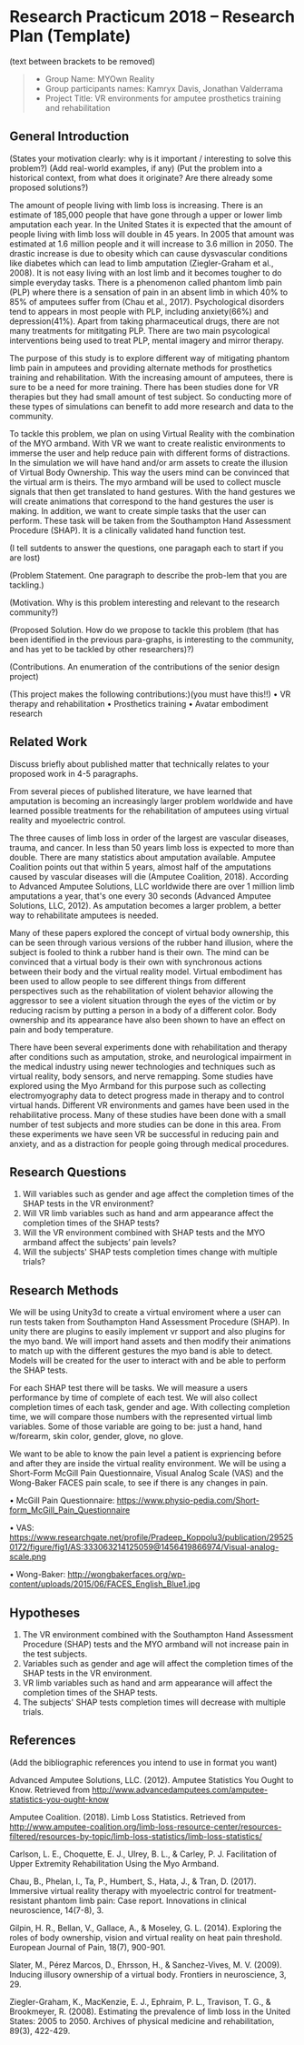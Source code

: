 # Research Practicum 2018 – Research Plan (Template)
(text between brackets to be removed)

> * Group Name: MYOwn Reality 
> * Group participants names: Kamryx Davis, Jonathan Valderrama
> * Project Title: VR environments for amputee prosthetics training and rehabilitation

## General Introduction

(States your motivation clearly: why is it important / interesting to solve this problem?)
(Add real-world examples, if any)
(Put the problem into a historical context, from what does it originate? Are there already some proposed solutions?)

The amount of people living with limb loss is increasing. There is an estimate of 185,000 people that have gone through a upper or lower limb amputation each year. In the United States it is expected that the amount of people living with limb loss will double in 45 years. In 2005 that amount was estimated at 1.6 million people and it will increase to 3.6 million in 2050. The drastic increase is due to obesity which can cause dysvascular conditions like diabetes which can lead to limb amputation (Ziegler-Graham et al., 2008). It is not easy living with an lost limb and it becomes tougher to do simple everyday tasks. There is a phenomenon called phantom limb pain (PLP) where there is a sensation of pain in an absent limb in which 40% to 85% of amputees suffer from (Chau et al., 2017). Psychological disorders tend to appears in most people with PLP, including anxiety(66%) and depression(41%). Apart from taking pharmaceutical drugs, there are not many treatments for mititgating PLP. There are two main psycological interventions being used to treat PLP, mental imagery and mirror therapy. 

The purpose of this study is to explore different way of mitigating phantom limb pain in amputees and providing alternate methods for prosthetics training and rehabilitation. With the increasing amount of amputees, there is sure to be a need for more training. There has been studies done for VR therapies but they had small amount of test subject. So conducting more of these types of simulations can benefit to add more research and data to the community.

To tackle this problem, we plan on using Virtual Reality with the combination of the MYO armband. With VR we want to create realistic environments to immerse the user and help reduce pain with different forms of distractions. In the simulation we will have hand and/or arm assets to create the illusion of Virtual Body Ownership. This way the users mind can be convinced that the virtual arm is theirs. The myo armband will be used to collect muscle signals that then get translated to hand gestures. With the hand gestures we will create animations that correspond to the hand gestures the user is making. In addition, we want to create simple tasks that the user can perform. These task will be taken from the Southampton Hand Assessment Procedure (SHAP). It is a clinically validated hand function test. 

(I tell sutdents to answer the questions, one paragaph each to start if you are lost)

(Problem Statement. One paragraph to describe the prob-lem that you are tackling.)

(Motivation. Why is this problem interesting and relevant to the research community?)

(Proposed Solution. How do we propose to tackle this problem (that has been identified in the previous para-graphs, is interesting to the community, and has yet to be tackled by other researchers)?)

(Contributions. An enumeration of the contributions of the senior design project)

(This project makes the following contributions:)(you must have this!!)
• VR therapy and rehabilitation
•	Prosthetics training
• Avatar embodiment research


## Related Work

Discuss briefly about published matter that technically relates to your proposed work in 4-5 paragraphs.

From several pieces of published literature, we have learned that amputation is becoming an increasingly larger problem worldwide and have learned possible treatments for the rehabilitation of amputees using virtual reality and myoelectric control. 
 
The three causes of limb loss in order of the largest are vascular diseases, trauma, and cancer.  In less than 50 years limb loss is expected to more than double. There are many statistics about amputation available. Amputee Coalition points out that within 5 years, almost half of the amputations caused by vascular diseases will die (Amputee Coalition, 2018). According to Advanced Amputee Solutions, LLC worldwide there are over 1 million limb amputations a year, that's one every 30 seconds (Advanced Amputee Solutions, LLC, 2012). As amputation becomes a larger problem, a better way to rehabilitate amputees is needed.  

Many of these papers explored the concept of virtual body ownership, this can be seen through various versions of the rubber hand illusion, where the subject is fooled to think a rubber hand is their own. The mind can be convinced that a virtual body is their own with synchronous actions between their body and the virtual reality model. Virtual embodiment has been used to allow people to see different things from different perspectives such as the rehabilitation of violent behavior allowing the aggressor to see a violent situation through the eyes of the victim or by reducing racism by putting a person in a body of a different color. Body ownership and its appearance have also been shown to have an effect on pain and body temperature.  

There have been several experiments done with rehabilitation and therapy after conditions such as amputation, stroke, and neurological impairment in the medical industry using newer technologies and techniques such as virtual reality, body sensors, and nerve remapping. Some studies have explored using the Myo Armband for this purpose such as collecting electromyography data to detect progress made in therapy and to control virtual hands. Different VR environments and games have been used in the rehabilitative process. Many of these studies have been done with a small number of test subjects and more studies can be done in this area. From these experiments we have seen VR be successful in reducing pain and anxiety, and as a distraction for people going through medical procedures.  

## Research Questions 
1.	Will variables such as gender and age affect the completion times of the SHAP tests in the VR environment?
2.	Will VR limb variables such as hand and arm appearance affect the completion times of the SHAP tests?
3.	Will the VR environment combined with SHAP tests and the MYO armband affect the subjects’ pain levels?
4. Will the subjects' SHAP tests completion times change with multiple trials? 


## Research Methods

We will be using Unity3d to create a virtual enviroment where a user can run tests taken from Southampton Hand Assessment Procedure (SHAP). In unity there are plugins to easily implement vr support and also plugins for the myo band. We will import hand assets and then modify their animations to match up with the different gestures the myo band is able to detect. Models will be created for the user to interact with and be able to perform the SHAP tests.

For each SHAP test there will be tasks. We will measure a users performance by time of complete of each test. We will also collect completion times of each task, gender and age. With collecting completion time, we will compare those numbers with the represented virtual limb variables. Some of those variable are going to be: just a hand, hand w/forearm, skin color, gender, glove, no glove. 

We want to be able to know the pain level a patient is expriencing before and after they are inside the virtual reality environment. We will be using a Short-Form McGill Pain Questionnaire, Visual Analog Scale (VAS) and the Wong-Baker FACES pain scale, to see if there is any changes in pain. 

• McGill Pain Questionnaire: https://www.physio-pedia.com/Short-form_McGill_Pain_Questionnaire

• VAS: https://www.researchgate.net/profile/Pradeep_Koppolu3/publication/295250172/figure/fig1/AS:333063214125059@1456419866974/Visual-analog-scale.png

• Wong-Baker: http://wongbakerfaces.org/wp-content/uploads/2015/06/FACES_English_Blue1.jpg


## Hypotheses
1.	The VR environment combined with the Southampton Hand Assessment Procedure (SHAP) tests and the MYO armband will not increase pain in the test subjects.
2.	Variables such as gender and age will affect the completion times of the SHAP tests in the VR environment.
3.	VR limb variables such as hand and arm appearance will affect the completion times of the SHAP tests.
4. The subjects' SHAP tests completion times will decrease with multiple trials. 

## References 

(Add the bibliographic references you intend to use in format you want)

Advanced Amputee Solutions, LLC. (2012). Amputee Statistics You Ought to Know. Retrieved from http://www.advancedamputees.com/amputee-statistics-you-ought-know

Amputee Coalition. (2018). Limb Loss Statistics. Retrieved from http://www.amputee-coalition.org/limb-loss-resource-center/resources-filtered/resources-by-topic/limb-loss-statistics/limb-loss-statistics/

Carlson, L. E., Choquette, E. J., Ulrey, B. L., & Carley, P. J. Facilitation of Upper Extremity Rehabilitation Using the Myo Armband.

Chau, B., Phelan, I., Ta, P., Humbert, S., Hata, J., & Tran, D. (2017). Immersive virtual reality therapy with myoelectric control for treatment-resistant phantom limb pain: Case report. Innovations in clinical neuroscience, 14(7-8), 3.

Gilpin, H. R., Bellan, V., Gallace, A., & Moseley, G. L. (2014). Exploring the roles of body ownership, vision and virtual reality on heat pain threshold. European Journal of Pain, 18(7), 900-901.

Slater, M., Pérez Marcos, D., Ehrsson, H., & Sanchez-Vives, M. V. (2009). Inducing illusory ownership of a virtual body. Frontiers in neuroscience, 3, 29.

Ziegler-Graham, K., MacKenzie, E. J., Ephraim, P. L., Travison, T. G., & Brookmeyer, R. (2008). Estimating the prevalence of limb loss in the United States: 2005 to 2050. Archives of physical medicine and rehabilitation, 89(3), 422-429.
